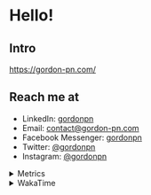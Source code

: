 # Hello!

## Intro

<https://gordon-pn.com/>

## Reach me at

- LinkedIn: [gordonpn](https://www.linkedin.com/in/gordonpn/)
- Email: [contact@gordon-pn.com](mailto:contact@gordon-pn.com)
- Facebook Messenger: [gordonpn](https://www.messenger.com/t/Gordonpn)
- Twitter: [@gordonpn](https://twitter.com/Gordonpn)
- Instagram: [@gordonpn](https://www.instagram.com/gordonpn/)

<details>
  <summary>Metrics</summary>

  <img align="center" src="https://github.com/gordonpn/gordonpn/blob/master/github-metrics.svg" alt="GitHub Metrics">

</details>

<details>
  <summary>WakaTime</summary>

  <!--START_SECTION:waka-->
📊 **This Week I Spent My Time On** 

```text
💬 Programming Languages: 
Other                    27 hrs 10 mins      ████████████████████████░   96.86 % 
Java                     29 mins             ░░░░░░░░░░░░░░░░░░░░░░░░░   01.76 % 
TypeScript               11 mins             ░░░░░░░░░░░░░░░░░░░░░░░░░   00.69 % 
Shell Script             5 mins              ░░░░░░░░░░░░░░░░░░░░░░░░░   00.31 % 
JSON                     2 mins              ░░░░░░░░░░░░░░░░░░░░░░░░░   00.15 % 

🔥 Editors: 
Chrome                   16 hrs 40 mins      ███████████████░░░░░░░░░░   59.42 % 
Slack                    3 hrs 17 mins       ███░░░░░░░░░░░░░░░░░░░░░░   11.75 % 
Firefox                  2 hrs 36 mins       ██░░░░░░░░░░░░░░░░░░░░░░░   09.32 % 
Messages                 1 hr 41 mins        ██░░░░░░░░░░░░░░░░░░░░░░░   06.05 % 
iTerm2                   53 mins             █░░░░░░░░░░░░░░░░░░░░░░░░   03.18 % 
```


 Last Updated on 19/08/2025 10:27:22 UTC
<!--END_SECTION:waka-->
</details>
